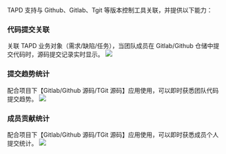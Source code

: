 TAPD 支持与 Github、Gitlab、Tgit 等版本控制工具关联，并提供以下能力：
### 代码提交关联
关联 TAPD 业务对象（需求/缺陷/任务），当团队成员在 Gitlab/Github 仓储中提交代码时，源码提交记录实时显示。
![](https://main.qcloudimg.com/raw/70bd3aa35a6afaed400f46985c65a8e8.png)

### 提交趋势统计
配合项目下【Gitlab/Github 源码/TGit 源码】应用使用，可以即时获悉团队代码提交趋势。
![](https://main.qcloudimg.com/raw/37fd842e8af2552662222056a794486b.png)
 
### 成员贡献统计
配合项目下【Gitlab/Github 源码/TGit 源码】应用使用，可以即时获悉成员个人提交统计。
![](https://main.qcloudimg.com/raw/565d61251f750f310f2e82ed2a78154c.png)